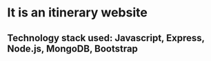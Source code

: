 # It is an itinerary website
## Technology stack used: Javascript, Express, Node.js, MongoDB, Bootstrap

